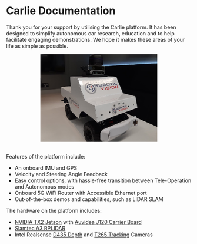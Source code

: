 # Carlie Documentation

Thank you for your support by utilising the Carlie platform. It has been designed to simplify autonomous car research, education and to help facilitate engaging demonstrations. We hope it makes these areas of your life as simple as possible.

<figure float="center" style="margin-bottom: 2em; display: block; text-align: center">
    <img src="getting_started/assets/Carlie.png" width="75%">
</figure>


Features of the platform include:
* An onboard IMU and GPS
* Velocity and Steering Angle Feedback
* Easy control options, with hassle-free transition between Tele-Operation and Autonomous modes
* Onboard 5G WiFi Router with Accessible Ethernet port
* Out-of-the-box demos and capabilities, such as LIDAR SLAM

The hardware on the platform includes:
* [NVIDIA TX2 Jetson](https://developer.nvidia.com/embedded/jetson-tx2) with [Auvidea J120 Carrier Board](https://auvidea.eu/j120/)
* [Slamtec A3 RPLIDAR](https://www.slamtec.com/en/Lidar/A3)
* Intel Realsense [D435 Depth](https://www.intelrealsense.com/depth-camera-d435/) and [T265 Tracking](https://www.intelrealsense.com/tracking-camera-t265/) Cameras


<!--
## Getting Started

Below are links to documentation that will help you utilise Carlie. If you are Getting Started with the platform we would recommend you read the [Power Management](pages/power_management), [Starting Up Carlie](pages/starting_up_carlie), [Networking Interfaces](pages/carlie_networking_interfaces), [Calibrating and Configuring Carlie](pages/carlie_config_and_calibration) and [Running Existing Demos/Capabilities](pages/carlie_running_existing_capabilities) in that order. If you are wanting to explore the Carlie platform in more detail check out [The 3 Levels of Carlie](pages/3_levels_of_carlie) and the [Custom Sensor Suites](pages/custom_sensor_suites) guides. 
-->

<!--
## Table of Contents

* [Power Management](pages/power_management)
* [Starting Up and Driving Carlie](pages/starting_up_carlie)
* [Networking Interfaces](pages/carlie_networking_interfaces)
* [Running an Existing Demo/Capability](pages/carlie_running_existing_capabilities)
* Installing and Updating Carlie Software
* [The 3 Levels of Carlie](pages/3_levels_of_carlie)
* Carlie Software
-->